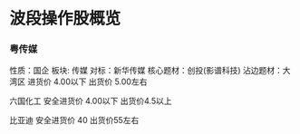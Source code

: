 # 波段操作股概览

### 粤传媒
性质：国企
板块: 传媒
对标：新华传媒
核心题材：创投(影谱科技)
沾边题材：大湾区
进货价 4.00以下
出货价 5.00左右

六国化工 安全进货价 4.00以下 出货价4.5以上

比亚迪 安全进货价 40  出货价55左右
